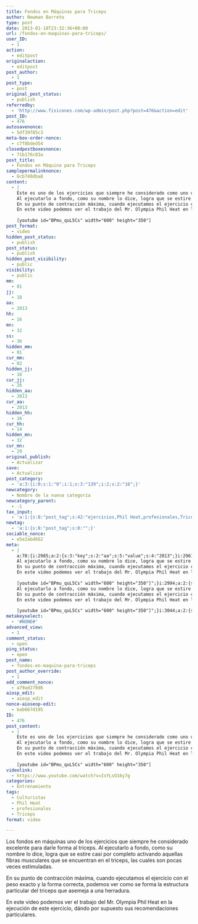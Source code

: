 ```yaml
---
title: Fondos en Máquinas para Triceps
author: Newman Barreto
type: post
date: 2013-01-18T23:32:36+00:00
url: /fondos-en-maquinas-para-triceps/
user_ID:
  - 1
action:
  - editpost
originalaction:
  - editpost
post_author:
  - 1
post_type:
  - post
original_post_status:
  - publish
referredby:
  - 'http://www.fisicones.com/wp-admin/post.php?post=476&action=edit'
post_ID:
  - 476
autosavenonce:
  - 5df39f85c3
meta-box-order-nonce:
  - c7f8bded54
closedpostboxesnonce:
  - 71b176c83a
post_title:
  - Fondos en Máquina para Triceps
samplepermalinknonce:
  - 6cb740dba8
content:
  - |
    Este es uno de los ejercicios que siempre he considerado como uno de los mejores para darle forma al triceps.
    Al ejecutarlo a fondo, como su nombre lo dice, logra que se estire casi por completo activando aquellas fibras musculares que se encuentran en el triceps, las cuales son pocas veces estimuladas.
    En su punto de contracción máxima, cuando ejecutamos el ejercicio con el peso exacto y la forma correcta, podemos ver como se forma la estructura particular del triceps que asemeja a una herradura.
    En este video podemos ver el trabajo del Mr. Olympia Phil Heat en la ejecución de este ejercicio, dándo por supuesto sus recomendaciones particulares.
    
    [youtube id="BPmu_quL5Cs" width="600" height="350"]
post_format:
  - video
hidden_post_status:
  - publish
post_status:
  - publish
hidden_post_visibility:
  - public
visibility:
  - public
mm:
  - 01
jj:
  - 18
aa:
  - 2013
hh:
  - 16
mn:
  - 32
ss:
  - 36
hidden_mm:
  - 01
cur_mm:
  - 02
hidden_jj:
  - 18
cur_jj:
  - 26
hidden_aa:
  - 2013
cur_aa:
  - 2013
hidden_hh:
  - 16
cur_hh:
  - 14
hidden_mn:
  - 32
cur_mn:
  - 29
original_publish:
  - Actualizar
save:
  - Actualizar
post_category:
  - 'a:3:{i:0;s:1:"0";i:1;s:3:"139";i:2;s:2:"16";}'
newcategory:
  - Nombre de la nueva categoría
newcategory_parent:
  - -1
tax_input:
  - 'a:1:{s:8:"post_tag";s:42:"ejercicios,Phil Heat,profesionales,Triceps";}'
newtag:
  - 'a:1:{s:8:"post_tag";s:0:"";}'
sociable_nonce:
  - e5e2abd662
meta:
  - |
    a:78:{i:2985;a:2:{s:3:"key";s:2:"aa";s:5:"value";s:4:"2013";}i:2961;a:2:{s:3:"key";s:6:"action";s:5:"value";s:8:"editpost";}i:3021;a:2:{s:3:"key";s:17:"add_comment_nonce";s:5:"value";s:10:"a79ad270d6";}i:3016;a:2:{s:3:"key";s:13:"advanced_view";s:5:"value";s:1:"1";}i:3026;a:2:{s:3:"key";s:17:"aiosp_description";s:5:"value";s:0:"";}i:3023;a:2:{s:3:"key";s:10:"aiosp_edit";s:5:"value";s:10:"aiosp_edit";}i:3028;a:2:{s:3:"key";s:14:"aiosp_keywords";s:5:"value";s:0:"";}i:3024;a:2:{s:3:"key";s:11:"aiosp_title";s:5:"value";s:0:"";}i:2969;a:2:{s:3:"key";s:13:"autosavenonce";s:5:"value";s:10:"5df39f85c3";}i:2971;a:2:{s:3:"key";s:20:"closedpostboxesnonce";s:5:"value";s:10:"71b176c83a";}i:3017;a:2:{s:3:"key";s:14:"comment_status";s:5:"value";s:4:"open";}i:2974;a:2:{s:3:"key";s:7:"content";s:5:"value";s:715:"Este es uno de los ejercicios que siempre he considerado como uno de los mejores para darle forma al triceps.
    Al ejecutarlo a fondo, como su nombre lo dice, logra que se estire casi por completo activando aquellas fibras musculares que se encuentran en el triceps, las cuales son pocas veces estimuladas.
    En su punto de contracción máxima, cuando ejecutamos el ejercicio con el peso exacto y la forma correcta, podemos ver como se forma la estructura particular del triceps que asemeja a una herradura.
    En este video podemos ver el trabajo del Mr. Olympia Phil Heat en la ejecución de este ejercicio, dándo por supuesto sus recomendaciones particulares.
    
    [youtube id="BPmu_quL5Cs" width="600" height="350"]";}i:2994;a:2:{s:3:"key";s:6:"cur_aa";s:5:"value";s:4:"2013";}i:2996;a:2:{s:3:"key";s:6:"cur_hh";s:5:"value";s:2:"14";}i:2992;a:2:{s:3:"key";s:6:"cur_jj";s:5:"value";s:2:"26";}i:2990;a:2:{s:3:"key";s:6:"cur_mm";s:5:"value";s:2:"02";}i:2998;a:2:{s:3:"key";s:6:"cur_mn";s:5:"value";s:2:"28";}i:3008;a:2:{s:3:"key";s:7:"excerpt";s:5:"value";s:0:"";}i:2986;a:2:{s:3:"key";s:2:"hh";s:5:"value";s:2:"16";}i:2993;a:2:{s:3:"key";s:9:"hidden_aa";s:5:"value";s:4:"2013";}i:2995;a:2:{s:3:"key";s:9:"hidden_hh";s:5:"value";s:2:"16";}i:2991;a:2:{s:3:"key";s:9:"hidden_jj";s:5:"value";s:2:"18";}i:2989;a:2:{s:3:"key";s:9:"hidden_mm";s:5:"value";s:2:"01";}i:2997;a:2:{s:3:"key";s:9:"hidden_mn";s:5:"value";s:2:"32";}i:2979;a:2:{s:3:"key";s:20:"hidden_post_password";s:5:"value";s:0:"";}i:2977;a:2:{s:3:"key";s:18:"hidden_post_status";s:5:"value";s:7:"publish";}i:2980;a:2:{s:3:"key";s:22:"hidden_post_visibility";s:5:"value";s:6:"public";}i:3042;a:2:{s:3:"key";s:2:"ID";s:5:"value";s:3:"476";}i:2984;a:2:{s:3:"key";s:2:"jj";s:5:"value";s:2:"18";}i:3027;a:2:{s:3:"key";s:7:"length1";s:5:"value";s:1:"0";}i:3025;a:2:{s:3:"key";s:7:"lengthT";s:5:"value";s:1:"0";}i:2970;a:2:{s:3:"key";s:20:"meta-box-order-nonce";s:5:"value";s:10:"c7f8bded54";}i:3013;a:2:{s:3:"key";s:12:"metakeyinput";s:5:"value";s:0:"";}i:3012;a:2:{s:3:"key";s:13:"metakeyselect";s:5:"value";s:6:"#NONE#";}i:3014;a:2:{s:3:"key";s:9:"metavalue";s:5:"value";s:0:"";}i:2983;a:2:{s:3:"key";s:2:"mm";s:5:"value";s:2:"01";}i:2987;a:2:{s:3:"key";s:2:"mn";s:5:"value";s:2:"32";}i:3002;a:2:{s:3:"key";s:11:"newcategory";s:5:"value";s:29:"Nombre de la nueva categoría";}i:3003;a:2:{s:3:"key";s:18:"newcategory_parent";s:5:"value";s:2:"-1";}i:3029;a:2:{s:3:"key";s:18:"nonce-aioseop-edit";s:5:"value";s:10:"bab667d195";}i:2948;a:2:{s:3:"key";s:9:"organizer";s:5:"value";s:0:"";}i:2962;a:2:{s:3:"key";s:14:"originalaction";s:5:"value";s:8:"editpost";}i:2965;a:2:{s:3:"key";s:20:"original_post_status";s:5:"value";s:7:"publish";}i:2999;a:2:{s:3:"key";s:16:"original_publish";s:5:"value";s:10:"Actualizar";}i:3018;a:2:{s:3:"key";s:11:"ping_status";s:5:"value";s:4:"open";}i:2963;a:2:{s:3:"key";s:11:"post_author";s:5:"value";s:1:"1";}i:3020;a:2:{s:3:"key";s:20:"post_author_override";s:5:"value";s:1:"1";}i:3043;a:2:{s:3:"key";s:12:"post_content";s:5:"value";s:715:"Este es uno de los ejercicios que siempre he considerado como uno de los mejores para darle forma al triceps.
    Al ejecutarlo a fondo, como su nombre lo dice, logra que se estire casi por completo activando aquellas fibras musculares que se encuentran en el triceps, las cuales son pocas veces estimuladas.
    En su punto de contracción máxima, cuando ejecutamos el ejercicio con el peso exacto y la forma correcta, podemos ver como se forma la estructura particular del triceps que asemeja a una herradura.
    En este video podemos ver el trabajo del Mr. Olympia Phil Heat en la ejecución de este ejercicio, dándo por supuesto sus recomendaciones particulares.
    
    [youtube id="BPmu_quL5Cs" width="600" height="350"]";}i:3044;a:2:{s:3:"key";s:12:"post_excerpt";s:5:"value";s:0:"";}i:2975;a:2:{s:3:"key";s:11:"post_format";s:5:"value";s:5:"video";}i:2968;a:2:{s:3:"key";s:7:"post_ID";s:5:"value";s:3:"476";}i:3041;a:2:{s:3:"key";s:14:"post_mime_type";s:5:"value";s:0:"";}i:3019;a:2:{s:3:"key";s:9:"post_name";s:5:"value";s:30:"fondos-en-maquina-para-triceps";}i:2982;a:2:{s:3:"key";s:13:"post_password";s:5:"value";s:0:"";}i:2978;a:2:{s:3:"key";s:11:"post_status";s:5:"value";s:7:"publish";}i:2972;a:2:{s:3:"key";s:10:"post_title";s:5:"value";s:40:"Fondos en Máquina para Triceps y Brazos";}i:2964;a:2:{s:3:"key";s:9:"post_type";s:5:"value";s:4:"post";}i:3031;a:2:{s:3:"key";s:14:"pyre_critera_1";s:5:"value";s:0:"";}i:3032;a:2:{s:3:"key";s:20:"pyre_critera_1_score";s:5:"value";s:1:"0";}i:3033;a:2:{s:3:"key";s:14:"pyre_critera_2";s:5:"value";s:0:"";}i:3034;a:2:{s:3:"key";s:20:"pyre_critera_2_score";s:5:"value";s:1:"0";}i:3035;a:2:{s:3:"key";s:14:"pyre_critera_3";s:5:"value";s:0:"";}i:3036;a:2:{s:3:"key";s:20:"pyre_critera_3_score";s:5:"value";s:1:"0";}i:3037;a:2:{s:3:"key";s:14:"pyre_critera_4";s:5:"value";s:0:"";}i:3038;a:2:{s:3:"key";s:20:"pyre_critera_4_score";s:5:"value";s:1:"0";}i:3039;a:2:{s:3:"key";s:14:"pyre_critera_5";s:5:"value";s:0:"";}i:3040;a:2:{s:3:"key";s:20:"pyre_critera_5_score";s:5:"value";s:1:"0";}i:3030;a:2:{s:3:"key";s:18:"pyre_overall_score";s:5:"value";s:1:"0";}i:2966;a:2:{s:3:"key";s:10:"referredby";s:5:"value";s:42:"http://www.fisicones.com/wp-admin/edit.php";}i:2973;a:2:{s:3:"key";s:20:"samplepermalinknonce";s:5:"value";s:10:"6cb740dba8";}i:3000;a:2:{s:3:"key";s:4:"save";s:5:"value";s:10:"Actualizar";}i:3007;a:2:{s:3:"key";s:14:"sociable_nonce";s:5:"value";s:10:"e5e2abd662";}i:2988;a:2:{s:3:"key";s:2:"ss";s:5:"value";s:2:"36";}i:3045;a:2:{s:3:"key";s:7:"to_ping";s:5:"value";s:0:"";}i:3009;a:2:{s:3:"key";s:13:"trackback_url";s:5:"value";s:0:"";}i:2960;a:2:{s:3:"key";s:7:"user_ID";s:5:"value";s:1:"1";}i:2981;a:2:{s:3:"key";s:10:"visibility";s:5:"value";s:6:"public";}i:2976;a:2:{s:3:"key";s:10:"wp-preview";s:5:"value";s:0:"";}}
metakeyselect:
  - '#NONE#'
advanced_view:
  - 1
comment_status:
  - open
ping_status:
  - open
post_name:
  - fondos-en-maquina-para-triceps
post_author_override:
  - 1
add_comment_nonce:
  - a79ad270d6
aiosp_edit:
  - aiosp_edit
nonce-aioseop-edit:
  - bab667d195
ID:
  - 476
post_content:
  - |
    Este es uno de los ejercicios que siempre he considerado como uno de los mejores para darle forma al triceps.
    Al ejecutarlo a fondo, como su nombre lo dice, logra que se estire casi por completo activando aquellas fibras musculares que se encuentran en el triceps, las cuales son pocas veces estimuladas.
    En su punto de contracción máxima, cuando ejecutamos el ejercicio con el peso exacto y la forma correcta, podemos ver como se forma la estructura particular del triceps que asemeja a una herradura.
    En este video podemos ver el trabajo del Mr. Olympia Phil Heat en la ejecución de este ejercicio, dándo por supuesto sus recomendaciones particulares.
    
    [youtube id="BPmu_quL5Cs" width="600" height="350"]
videolink:
  - https://www.youtube.com/watch?v=IsYLsO16y7g
categories:
  - Entrenamiento
tags:
  - Culturistas
  - Phil Heat
  - profesionales
  - Triceps
format: video

---
```

Los fondos en máquinas uno de los ejercicios que siempre he considerado excelente para darle forma al triceps. Al ejecutarlo a fondo, como su nombre lo dice, logra que se estire casi por completo activando aquellas fibras musculares que se encuentran en el triceps, las cuales son pocas veces estimuladas.
  
En su punto de contracción máxima, cuando ejecutamos el ejercicio con el peso exacto y la forma correcta, podemos ver como se forma la estructura particular del triceps que asemeja a una herradura.
  
En este video podemos ver el trabajo del Mr. Olympia Phil Heat en la ejecución de este ejercicio, dándo por supuesto sus recomendaciones particulares.
